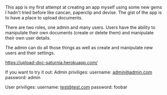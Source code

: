 This app is my first attempt at creating an app myself using some new gems I hadn't tried before like cancan, paperclip and devise. The gist of the app is to have a place to upload documents. 

There are two roles, one admin and many users. Users have the ability to manipulate their own documents (create or delete them) and manipulate their own user details.

The admin can do all those things as well as create and manipulate new users and their settings.

https://upload-doc-saturnia.herokuapp.com/

If you want to try it out:
Admin priviliges: 
username: admin@admin.com
password: admin

User priviliges:
username: test@test.com
password: foobar
